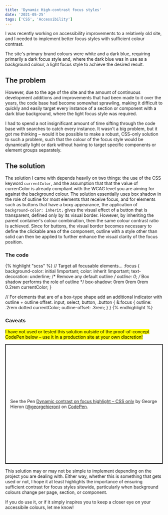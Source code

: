 ```yaml
---
title: 'Dynamic High-contrast focus styles'
date: '2021-05-25'
tags: ['CSS', 'Accessibility']
---
```


<p class="lede">I was recently working on accessibility improvements to a relatively old site, and I needed to implement better focus styles with sufficient colour contrast.</p>

The site's primary brand colours were white and a dark blue, requiring primarily a dark focus style and, where the dark blue was in use as a background colour, a light focus style to achieve the desired result.

## The problem

However, due to the age of the site and the amount of continuous development additions and improvements that had been made to it over the years, the code base had become somewhat sprawling, making it difficult to quickly and easily target every instance of a section or component with a dark blue background, where the light focus style was required.

I had to spend a not insignificant amount of time sifting through the code base with searches to catch every instance. It wasn't a big problem, but it got me thinking – would it be possible to make a robust, CSS-only solution to such a problem, such that the colour of the focus style would be dynamically light or dark without having to target specific components or element groups separately.

## The solution

The solution I came with depends heavily on two things: the use of the CSS keyword `currentColor`, and the assumption that that the value of currenColor is already compliant with the WCAG level you are aiming for against the background colour. The solution essentially uses box shadow in the role of outline for most elements that receive focus, and for elements such as buttons that have a boxy appearance, the application of `background-color: inherit;` gives the visual effect of a button that is transparent, defined only by its visual border. However, by inheriting the parent container's colour combination, then the same colour contrast ratio is achieved. Since for buttons, the visual border becomes necessary to define the clickable area of the component, outline with a style other than solid can then be applied to further enhance the visual clarity of the focus position.

### The code

{% highlight "scss" %}
// Target all focusable elements...
:focus {
	background-color: initial !important;
	color: inherit !important;
	text-decoration: underline;
	/* Remove any default outline */
	outline: 0;
	/* Box shadow performs the role of outline */
	box-shadow: 0rem 0rem 0rem 0.2rem currentColor;
}

// For elements that are of a box-type shape add an additional indicator with outline + outline offset.
input,
select,
button,
.button {
	&:focus {
		outline: .2rem dotted currentColor;
		outline-offset: .3rem;
	}
}
{% endhighlight %}

### Caveats

<mark>I have not used or tested this solution outside of the proof-of-concept CodePen below – use it in a production site at your own discretion!</mark>

<p class="codepen" data-height="382" data-theme-id="dark" data-default-tab="css,result" data-user="georgehieron" data-slug-hash="PopWYPL" data-preview="true" style="height: 382px; box-sizing: border-box; display: flex; align-items: center; justify-content: center; border: 2px solid; margin: 1em 0; padding: 1em;" data-pen-title="Dynamic contrast on focus highlight – CSS only">
  <span>See the Pen <a href="https://codepen.io/georgehieron/pen/PopWYPL">
  Dynamic contrast on focus highlight – CSS only</a> by George Hieron (<a href="https://codepen.io/georgehieron">@georgehieron</a>)
  on <a href="https://codepen.io">CodePen</a>.</span>
</p>

This solution may or may not be simple to implement depending on the project you are dealing with. Either way, whether this is something that gets used or not, I hope it at least highlights the importance of ensuring sufficient contrast for focus styles sitewide, particularly when background colours change per page, section, or component.

If you do use it, or if it simply inspires you to keep a closer eye on your accessibile colours, let me know!

<script async src="https://cpwebassets.codepen.io/assets/embed/ei.js"></script>
